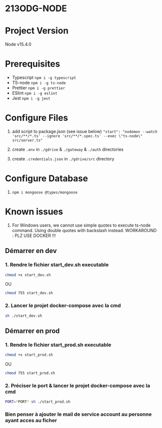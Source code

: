 # 213ODG-NODE

# Project Version

Node v15.4.0

# Prerequisites 

- Typescript `npm i -g typescript`
- TS-node `npm i -g ts-node`
- Prettier `npm i -g prettier`
- ESlint `npm i -g eslint`
- Jest `npm i -g jest`

# Configure Files

1. add script to package.json (see issue below) 
`"start": "nodemon --watch 'src/**/*.ts' --ignore 'src/**/*.spec.ts' --exec \"ts-node\" src/server.ts"`

2. create `.env` in `./gdrive` & `./gateway` & `./auth` directories

3. create `.credentials.json` in `./gdrive/src` directory
# Configure Database

1. `npm i mongoose @types/mongoose`

# Known issues

1. For Windows users, we cannot use simple quotes to execute ts-node command. Using double quotes with backslash instead. 
WORKAROUND : PLZ USE DOCKER !!!

## Démarrer en dev

### 1. Rendre le fichier start_dev.sh executable

```sh 
chmod +x start_dev.sh
```
OU
```sh 
chmod 755 start_dev.sh
``` 

### 2. Lancer le projet docker-compose avec la cmd

```sh
sh ./start_dev.sh
```
## Démarrer en prod

### 1. Rendre le fichier start_prod.sh executable

```sh 
chmod +x start_prod.sh
```
OU
```sh 
chmod 755 start_prod.sh
``` 

### 2. Préciser le port & lancer le projet docker-compose avec la cmd

```sh
PORT=*PORT* sh ./start_prod.sh
```

### Bien penser à ajouter le mail de service account au personne ayant acces au ficher